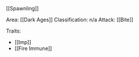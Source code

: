 [[Spawnling]]

Area: [[Dark Ages]]
Classification: n/a
Attack: [[Bite]]

Traits:
- [[Imp]]
- [[Fire Immune]]